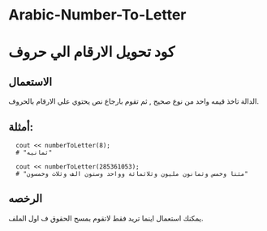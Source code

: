# Arabic-Number-To-Letter
# كود تحويل الارقام الي حروف

## الاستعمال
الدالة تاخذ قيمه واحد من نوع صحيح , ثم تقوم بارجاع نص يحتوي علي الارقام بالحروف.

## أمثلة:
```
  cout << numberToLetter(8);
  # "ثمانيه"
  
  cout << numberToLetter(285361053);
  # "مئتا وخمس وثمانون مليون وثلاثمائة وواحد وستون الف وثلاث وخمسون"
```

## الرخصه
يمكنك استعمال اينما تريد فقط لاتقوم بمسح الحقوق ف اول الملف.
